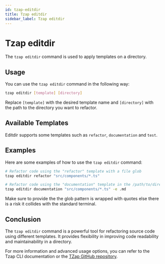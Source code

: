 ```yaml
---
id: tzap-editdir
title: Tzap editdir
sidebar_label: Tzap editdir
---
```


# Tzap editdir

The `tzap editdir` command is used to apply templates on a directory.

## Usage

You can use the `tzap editdir` command in the following way:

```bash
tzap editdir [template] [directory]
```

Replace `[template]` with the desired template name and `[directory]` with the path to the directory you want to refactor.

## Available Templates
Editdir supports some templates such as `refactor`, `documentation` and `test`.

## Examples
Here are some examples of how to use the `tzap editdir` command:

```bash
# Refactor code using the "refactor" template with a file glob
tzap editdir refactor "src/components/*.ts"

# Refactor code using the "documentation" template in the /path/to/directory
tzap editdir documentation "src/components/*.ts" -e .md
```

Make sure to provide the the glob pattern is wrapped with quotes else there is a risk it collides with the standard terminal.

## Conclusion

The `tzap editdir` command is a powerful tool for refactoring source code using different templates. It provides flexibility in improving code readability and maintainability in a directory.

For more information and advanced usage options, you can refer to the Tzap CLI documentation or the [TZap GitHub repository](https://github.com/tzapio/tzap).